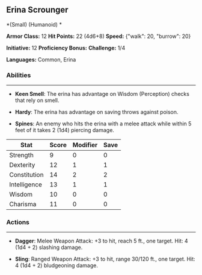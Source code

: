 ## Erina Scrounger
*(Small) (Humanoid) *

**Armor Class:** 12
**Hit Points:** 22 (4d6+8)
**Speed:** {"walk": 20, "burrow": 20}

**Initiative:** 12
**Proficiency Bonus:**
**Challenge:** 1/4

**Languages:** Common, Erina

### Abilities
 --- 
- **Keen Smell**: The erina has advantage on Wisdom (Perception) checks that rely on smell.

- **Hardy**: The erina has advantage on saving throws against poison.

- **Spines**: An enemy who hits the erina with a melee attack while within 5 feet of it takes 2 (1d4) piercing damage.



| Stat | Score | Modifier | Save |
| ---- | ---- | ---- | ---- |
| Strength | 9 | 0 | 0 |
| Dexterity | 12 | 1 | 1 |
| Constitution | 14 | 2 | 2 |
| Intelligence | 13 | 1 | 1 |
| Wisdom | 10 | 0 | 0 |
| Charisma | 11 | 0 | 0 |

### Actions
 --- 
- **Dagger**: Melee Weapon Attack: +3 to hit, reach 5 ft., one target. Hit: 4 (1d4 + 2) slashing damage.

- **Sling**: Ranged Weapon Attack: +3 to hit, range 30/120 ft., one target. Hit: 4 (1d4 + 2) bludgeoning damage.

